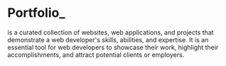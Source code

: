 # Portfolio_
 is a curated collection of websites, web applications, and projects that demonstrate a web developer's skills, abilities, and expertise. It is an essential tool for web developers to showcase their work, highlight their accomplishments, and attract potential clients or employers.
